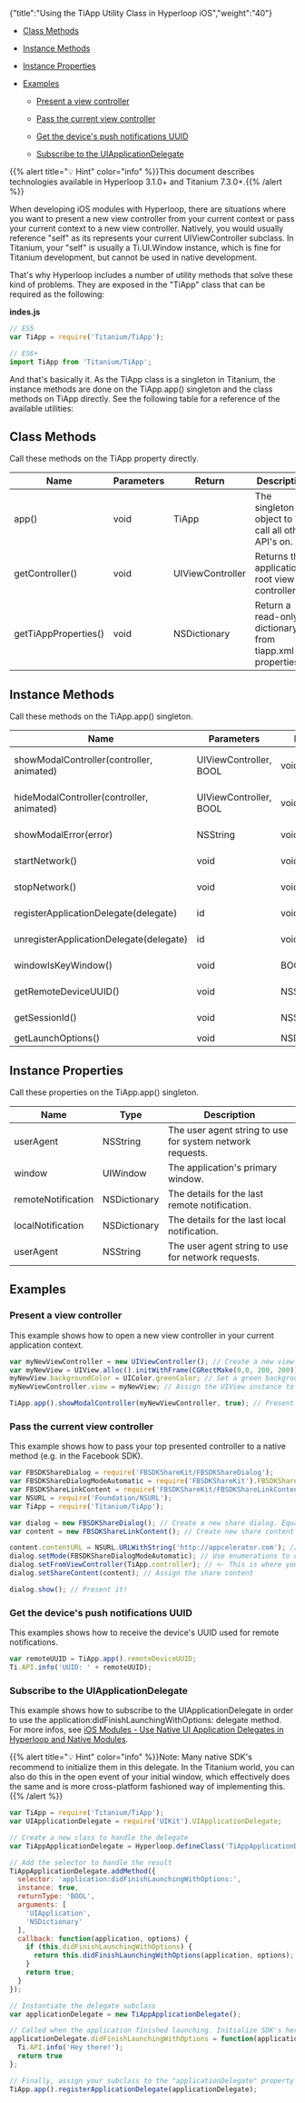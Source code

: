 {"title":"Using the TiApp Utility Class in Hyperloop iOS","weight":"40"}

* [Class Methods](#class-methods)

* [Instance Methods](#instance-methods)

* [Instance Properties](#instance-properties)

* [Examples](#examples)

    * [Present a view controller](#present-a-view-controller)

    * [Pass the current view controller](#pass-the-current-view-controller)

    * [Get the device's push notifications UUID](#get-the-device's-push-notifications-uuid)

    * [Subscribe to the UIApplicationDelegate](#subscribe-to-the-uiapplicationdelegate)

{{% alert title="💡 Hint" color="info" %}}This document describes technologies available in Hyperloop 3.1.0+ and Titanium 7.3.0+.{{% /alert %}}

When developing iOS modules with Hyperloop, there are situations where you want to present a new view controller from your current context or pass your current context to a new view controller. Natively, you would usually reference "self" as its represents your current UIViewController subclass. In Titanium, your "self" is usually a Ti.UI.Window instance, which is fine for Titanium development, but cannot be used in native development.

That's why Hyperloop includes a number of utility methods that solve these kind of problems. They are exposed in the "TiApp" class that can be required as the following:

**indes.js**

```javascript
// ES5
var TiApp = require('Titanium/TiApp');

// ES6+
import TiApp from 'Titanium/TiApp';
```

And that's basically it. As the TiApp class is a singleton in Titanium, the instance methods are done on the TiApp.app() singleton and the class methods on TiApp directly. See the following table for a reference of the available utilities:

## Class Methods

Call these methods on the TiApp property directly.

| Name | Parameters | Return | Description |
| --- | --- | --- | --- |
| app() | void | TiApp | The singleton object to call all other API's on. |
| getController() | void | UIViewController | Returns the application's root view controller. |
| getTiAppProperties() | void | NSDictionary | Return a read-only dictionary from tiapp.xml properties. |

## Instance Methods

Call these methods on the TiApp.app() singleton.

| Name | Parameters | Return | Description |
| --- | --- | --- | --- |
| showModalController(controller, animated) | UIViewController, BOOL | void | Presents a view controller on the top presented view controller (e.g. "presentViewController:animated:"). |
| hideModalController(controller, animated) | UIViewController, BOOL | void | Hides a currently presented view controller (e.g. "dismissViewControllerAnimated:completion:"). |
| showModalError(error) | NSString | void | Shows the "red screen of death" indicating an unhandled error. |
| startNetwork() | void | void | Tells application to show network activity indicator. |
| stopNetwork() | void | void | Tells application to hide network activity indicator. |
| registerApplicationDelegate(delegate) | id<UIApplicationDelegate> | void | Registers a new UIApplicationDelegate to the host application. |
| unregisterApplicationDelegate(delegate) | id<UIApplicationDelegate> | void | Unregisters an existing UIApplicationDelegate from the host application. |
| windowIsKeyWindow() | void | BOOL | Indicates weather the current window is the key-window of the host application. |
| getRemoteDeviceUUID() | void | NSString | Returns the remote UUID for the current running device. |
| getSessionId() | void | NSString | Returns the unique identifier for the current application launch. |
| getLaunchOptions() | void | NSDictionary | Returns the application's launch options. |

## Instance Properties

Call these properties on the TiApp.app() singleton.

| Name | Type | Description |
| --- | --- | --- |
| userAgent | NSString | The user agent string to use for system network requests. |
| window | UIWindow | The application's primary window. |
| remoteNotification | NSDictionary | The details for the last remote notification. |
| localNotification | NSDictionary | The details for the last local notification. |
| userAgent | NSString | The user agent string to use for network requests. |

## Examples

### Present a view controller

This example shows how to open a new view controller in your current application context.

```javascript
var myNewViewController = new UIViewController(); // Create a new view controller or pass it from existing libraries / SDK's
var myNewView = UIView.alloc().initWithFrame(CGRectMake(0,0, 200, 200)); // Create a  new UIView with a 200x200 frame
myNewView.backgroundColor = UIColor.greenColor; // Set a green background color
myNewViewController.view = myNewView; // Assign the UIView instance to your UIViewController

TiApp.app().showModalController(myNewViewController, true); // Present the view controller
```

### Pass the current view controller

This example shows how to pass your top presented controller to a native method (e.g. in the Facebook SDK).

```javascript
var FBSDKShareDialog = require('FBSDKShareKit/FBSDKShareDialog');
var FBSDKShareDialogModeAutomatic = require('FBSDKShareKit').FBSDKShareDialogModeAutomatic;
var FBSDKShareLinkContent = require('FBSDKShareKit/FBSDKShareLinkContent');
var NSURL = require('Foundation/NSURL');
var TiApp = require('Titanium/TiApp');

var dialog = new FBSDKShareDialog(); // Create a new share dialog. Equals "FBSDKShareDialog.alloc().init()".
var content = new FBSDKShareLinkContent(); // Create new share content (link-based). Equals "FBSDKShareLinkContent.alloc().init()".

content.contentURL = NSURL.URLWithString('http://appcelerator.com'); // Construct a native URL
dialog.setMode(FBSDKShareDialogModeAutomatic); // Use enumerations to define how the dialog should be shown
dialog.setFromViewController(TiApp.controller); // <- This is where you pass your current context
dialog.setShareContent(content); // Assign the share content

dialog.show(); // Present it!
```

### Get the device's push notifications UUID

This examples shows how to receive the device's UUID used for remote notifications.

```javascript
var remoteUUID = TiApp.app().remoteDeviceUUID;
Ti.API.info('UUID: ' + remoteUUID);
```

### Subscribe to the UIApplicationDelegate

This example shows how to subscribe to the UIApplicationDelegate in order to use the application:didFinishLaunchingWithOptions: delegate method. For more infos, see [iOS Modules - Use Native UI Application Delegates in Hyperloop and Native Modules](/docs/appc/Titanium_SDK/Titanium_SDK_Guide/Hyperloop/Hyperloop_Guides/iOS_Hyperloop_Programming_Guide/iOS_Modules_-_Use_Native_UI_Application_Delegates_in_Hyperloop_and_Native_Modules/).

{{% alert title="💡 Hint" color="info" %}}Note: Many native SDK's recommend to initialize them in this delegate. In the Titanium world, you can also do this in the open event of your initial window, which effectively does the same and is more cross-platform fashioned way of implementing this.{{% /alert %}}

```javascript
var TiApp = require('Titanium/TiApp');
var UIApplicationDelegate = require('UIKit').UIApplicationDelegate;

// Create a new class to handle the delegate
var TiAppApplicationDelegate = Hyperloop.defineClass('TiAppApplicationDelegate', 'NSObject', 'UIApplicationDelegate');

// Add the selector to handle the result
TiAppApplicationDelegate.addMethod({
  selector: 'application:didFinishLaunchingWithOptions:',
  instance: true,
  returnType: 'BOOL',
  arguments: [
    'UIApplication',
    'NSDictionary'
  ],
  callback: function(application, options) {
    if (this.didFinishLaunchingWithOptions) {
      return this.didFinishLaunchingWithOptions(application, options);
    }
    return true;
  }
});

// Instantiate the delegate subclass
var applicationDelegate = new TiAppApplicationDelegate();

// Called when the application finished launching. Initialize SDK's here for example
applicationDelegate.didFinishLaunchingWithOptions = function(application, options) {
  Ti.API.info('Hey there!');
  return true
};

// Finally, assign your subclass to the "applicationDelegate" property of the TiApp class
TiApp.app().registerApplicationDelegate(applicationDelegate);
```
